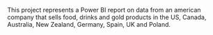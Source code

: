 This project represents a Power BI report on data from an american company that sells food, drinks and gold products in the US, Canada, Australia, New Zealand, Germany, Spain, UK and Poland. 
